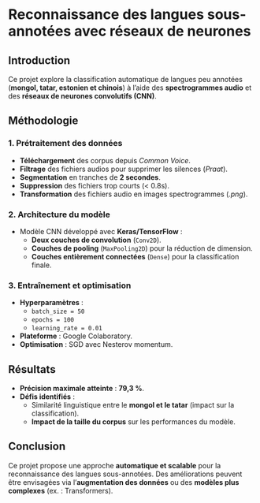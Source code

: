 # Reconnaissance des langues sous-annotées avec réseaux de neurones

## Introduction
Ce projet explore la classification automatique de langues peu annotées (**mongol, tatar, estonien et chinois**) à l’aide des **spectrogrammes audio** et des **réseaux de neurones convolutifs (CNN)**.

## Méthodologie

### 1. Prétraitement des données
- **Téléchargement** des corpus depuis *Common Voice*.
- **Filtrage** des fichiers audios pour supprimer les silences (*Praat*).
- **Segmentation** en tranches de **2 secondes**.
- **Suppression** des fichiers trop courts (< 0.8s).
- **Transformation** des fichiers audio en images spectrogrammes (*.png*).

### 2. Architecture du modèle
- Modèle CNN développé avec **Keras/TensorFlow** :
  - **Deux couches de convolution** (`Conv2D`).
  - **Couches de pooling** (`MaxPooling2D`) pour la réduction de dimension.
  - **Couches entièrement connectées** (`Dense`) pour la classification finale.

### 3. Entraînement et optimisation
- **Hyperparamètres** :
  - `batch_size = 50`
  - `epochs = 100`
  - `learning_rate = 0.01`
- **Plateforme** : Google Colaboratory.
- **Optimisation** : SGD avec Nesterov momentum.

## Résultats
- **Précision maximale atteinte** : **79,3 %**.
- **Défis identifiés** :
  - Similarité linguistique entre le **mongol et le tatar** (impact sur la classification).
  - **Impact de la taille du corpus** sur les performances du modèle.

## Conclusion
Ce projet propose une approche **automatique et scalable** pour la reconnaissance des langues sous-annotées. Des améliorations peuvent être envisagées via l’**augmentation des données** ou des **modèles plus complexes** (ex. : Transformers).
